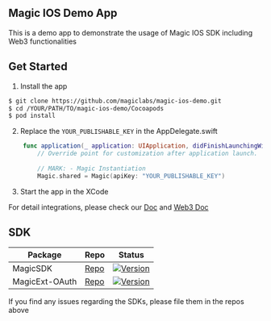 Magic IOS Demo App
---

This is a demo app to demonstrate the usage of Magic IOS SDK including Web3 functionalities

Get Started
---

1. Install the app
```bash
$ git clone https://github.com/magiclabs/magic-ios-demo.git
$ cd /YOUR/PATH/TO/magic-ios-demo/Cocoapods
$ pod install
```

2. Replace the `YOUR_PUBLISHABLE_KEY` in the AppDelegate.swift

```swift
    func application(_ application: UIApplication, didFinishLaunchingWithOptions launchOptions: [UIApplication.LaunchOptionsKey: Any]?) -> Bool {
        // Override point for customization after application launch.
        
        // MARK: - Magic Instantiation
        Magic.shared = Magic(apiKey: "YOUR_PUBLISHABLE_KEY")
```

3. Start the app in the XCode

For detail integrations, please check our [Doc](https://magic.link/docs/login-methods/email/integration/ios) and [Web3 Doc](https://magic.link/docs/advanced/blockchains/ethereum/ios)

SDK
---
| Package  |  Repo | Status  | 
|---|---|---|
| MagicSDK | [Repo](https://github.com/magiclabs/magic-ios)  |  [![Version](https://img.shields.io/cocoapods/v/MagicSDK.svg?style=flat)](https://cocoapods.org/pods/MagicSDK) | 
| MagicExt-OAuth  | [Repo](https://github.com/magiclabs/magic-ios-ext) | [![Version](https://img.shields.io/cocoapods/v/MagicExt-OAuth.svg?style=flat)](https://cocoapods.org/pods/MagicExt-OAuth)  |

If you find any issues regarding the SDKs, please file them in the repos above



